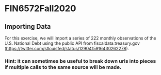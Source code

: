 # FIN6572Fall2020
## Importing Data
For this exercise, we will import a series of 222 monthly observations of the U.S. National Debt using the public API from fiscaldata.treasury.gov (https://twitter.com/stlouisfed/status/1290415916430262278).
### Hint: it can sometimes be useful to break down urls into pieces if multiple calls to the same source will be made.
